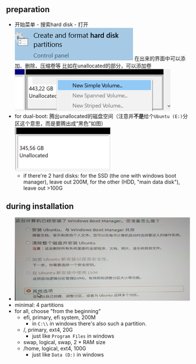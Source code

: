 ## preparation
- 开始菜单 - 搜索hard disk - 打开![](dual-boot-partition/hard-disk-win10.png)
在出来的界面中可以添加、删除、压缩卷等
比如在unallocated的部分，可以添加卷![](dual-boot-partition/add.png)
- for dual-boot:
腾出unallocated的磁盘空间（注意并**不是**给个`Ubuntu (E:)`分区这个意思，而是要腾出成“黑色”如图）![](dual-boot-partition/unallocated.png)
  - if there're 2 hard disks: for the SSD (the one with windows boot manager), leave out 200M, for the other (HDD, "main data disk"), leave out >100G
## during installation
- ![](dual-boot-partition/partition.png)
- minimal: 4 partitions
- for all, choose "from the beginning"
  - efi, primary, efi system, 200M
    - in `C:\\` in windows there's also such a partition.
  - /, primary, ext4, 20G
    - just like `Program Files` in windows
  - swap, logical, swap, 2 * RAM size
  - /home, logical, ext4, 100G
    - just like `Data (D:)` in windows